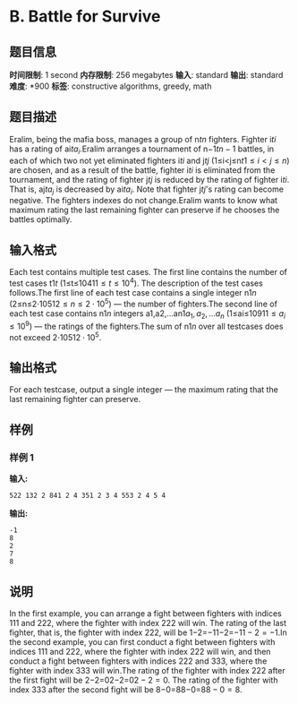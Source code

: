 # B. Battle for Survive

## 题目信息

**时间限制**: 1 second
**内存限制**: 256 megabytes
**输入**: standard
**输出**: standard
**难度**: *900
**标签**: constructive algorithms, greedy, math

## 题目描述

Eralim, being the mafia boss, manages a group of n$t$$n$ fighters. Fighter i$t$$i$ has a rating of ai$t$$a_i$.Eralim arranges a tournament of n−1$t$$n - 1$ battles, in each of which two not yet eliminated fighters i$t$$i$ and j$t$$j$ (1≤i<j≤n$t$$1 \le i < j \le n$) are chosen, and as a result of the battle, fighter i$t$$i$ is eliminated from the tournament, and the rating of fighter j$t$$j$ is reduced by the rating of fighter i$t$$i$. That is, aj$t$$a_j$ is decreased by ai$t$$a_i$. Note that fighter j$t$$j$'s rating can become negative. The fighters indexes do not change.Eralim wants to know what maximum rating the last remaining fighter can preserve if he chooses the battles optimally.

## 输入格式

Each test contains multiple test cases. The first line contains the number of test cases t$1$$t$ (1≤t≤104$1$$1 \le t \le 10^4$). The description of the test cases follows.The first line of each test case contains a single integer n$1$$n$ (2≤n≤2⋅105$1$$2 \le n \le 2 \cdot 10^5$) — the number of fighters.The second line of each test case contains n$1$$n$ integers a1,a2,…an$1$$a_1, a_2, \ldots a_n$ (1≤ai≤109$1$$1 \le a_i \le 10^9$) — the ratings of the fighters.The sum of n$1$$n$ over all testcases does not exceed 2⋅105$1$$2 \cdot 10^5$.

## 输出格式

For each testcase, output a single integer — the maximum rating that the last remaining fighter can preserve.

## 样例

### 样例 1

**输入:**
```
522 132 2 841 2 4 351 2 3 4 553 2 4 5 4
```

**输出:**
```
-1
8
2
7
8
```

## 说明

In the first example, you can arrange a fight between fighters with indices 11$1$ and 22$2$, where the fighter with index 22$2$ will win. The rating of the last fighter, that is, the fighter with index 22$2$, will be 1−2=−11−2=−1$1 - 2 = -1$.In the second example, you can first conduct a fight between fighters with indices 11$1$ and 22$2$, where the fighter with index 22$2$ will win, and then conduct a fight between fighters with indices 22$2$ and 33$3$, where the fighter with index 33$3$ will win.The rating of the fighter with index 22$2$ after the first fight will be 2−2=02−2=0$2 - 2 = 0$. The rating of the fighter with index 33$3$ after the second fight will be 8−0=88−0=8$8 - 0 = 8$.
